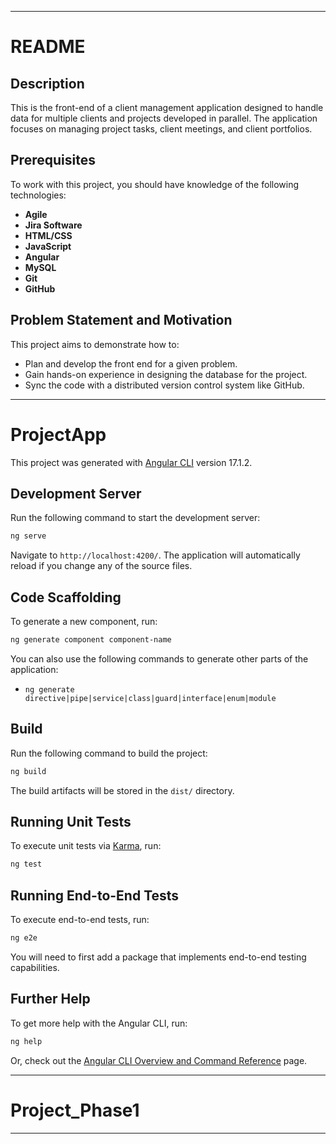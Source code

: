 
---

# README

## Description

This is the front-end of a client management application designed to handle data for multiple clients and projects developed in parallel. The application focuses on managing project tasks, client meetings, and client portfolios.

## Prerequisites

To work with this project, you should have knowledge of the following technologies:

- **Agile**  
- **Jira Software**  
- **HTML/CSS**  
- **JavaScript**  
- **Angular**  
- **MySQL**  
- **Git**  
- **GitHub**  

## Problem Statement and Motivation

This project aims to demonstrate how to:

- Plan and develop the front end for a given problem.
- Gain hands-on experience in designing the database for the project.
- Sync the code with a distributed version control system like GitHub.

---

# ProjectApp

This project was generated with [Angular CLI](https://github.com/angular/angular-cli) version 17.1.2.

## Development Server

Run the following command to start the development server:

```bash
ng serve
```

Navigate to `http://localhost:4200/`. The application will automatically reload if you change any of the source files.

## Code Scaffolding

To generate a new component, run:

```bash
ng generate component component-name
```

You can also use the following commands to generate other parts of the application:

- `ng generate directive|pipe|service|class|guard|interface|enum|module`

## Build

Run the following command to build the project:

```bash
ng build
```

The build artifacts will be stored in the `dist/` directory.

## Running Unit Tests

To execute unit tests via [Karma](https://karma-runner.github.io), run:

```bash
ng test
```

## Running End-to-End Tests

To execute end-to-end tests, run:

```bash
ng e2e
```

You will need to first add a package that implements end-to-end testing capabilities.

## Further Help

To get more help with the Angular CLI, run:

```bash
ng help
```

Or, check out the [Angular CLI Overview and Command Reference](https://angular.io/cli) page.

---

# Project_Phase1

---
